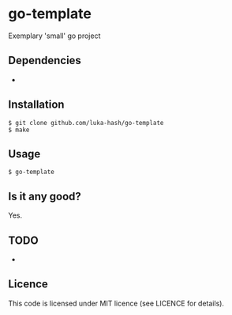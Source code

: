 # go-template

Exemplary 'small' go project

## Dependencies

- 

## Installation

```
$ git clone github.com/luka-hash/go-template
$ make
```

## Usage

```
$ go-template
```

## Is it any good?

Yes.

## TODO

- 

## Licence

This code is licensed under MIT licence (see LICENCE for details).


